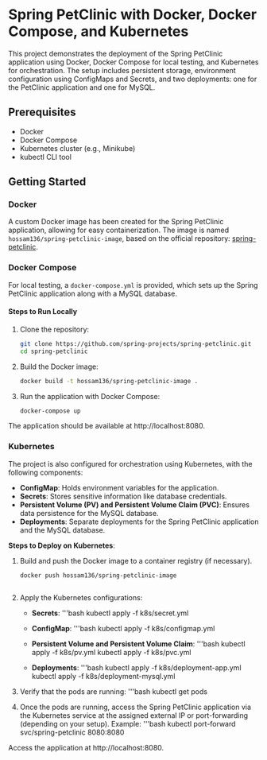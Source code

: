 # Spring PetClinic with Docker, Docker Compose, and Kubernetes

This project demonstrates the deployment of the Spring PetClinic application using Docker, Docker Compose for local testing, and Kubernetes for orchestration. The setup includes persistent storage, environment configuration using ConfigMaps and Secrets, and two deployments: one for the PetClinic application and one for MySQL.

## Prerequisites

- Docker
- Docker Compose
- Kubernetes cluster (e.g., Minikube)
- kubectl CLI tool

## Getting Started

### Docker

A custom Docker image has been created for the Spring PetClinic application, allowing for easy containerization. The image is named `hossam136/spring-petclinic-image`, based on the official repository: [spring-petclinic](https://github.com/spring-projects/spring-petclinic.git).

### Docker Compose

For local testing, a `docker-compose.yml` is provided, which sets up the Spring PetClinic application along with a MySQL database.

#### Steps to Run Locally

1. Clone the repository:

   ```bash
   git clone https://github.com/spring-projects/spring-petclinic.git
   cd spring-petclinic

2. Build the Docker image:
   
   ```bash
   docker build -t hossam136/spring-petclinic-image .
   
3. Run the application with Docker Compose:

   ```bash
   docker-compose up

The application should be available at http://localhost:8080.

### Kubernetes

The project is also configured for orchestration using Kubernetes, with the following components:

- **ConfigMap**: Holds environment variables for the application.
- **Secrets**: Stores sensitive information like database credentials.
- **Persistent Volume (PV) and Persistent Volume Claim (PVC)**: Ensures data persistence for the MySQL database.
- **Deployments**: Separate deployments for the Spring PetClinic application and the MySQL database.

**Steps to Deploy on Kubernetes**:

1. Build and push the Docker image to a container registry (if necessary).
   ```bash
   docker push hossam136/spring-petclinic-image
 
 2. Apply the Kubernetes configurations:

    - **Secrets**:
    '''bash
    kubectl apply -f k8s/secret.yml

    - **ConfigMap**:
    '''bash
    kubectl apply -f k8s/configmap.yml
    
    - **Persistent Volume and Persistent Volume Claim**:
    '''bash
    kubectl apply -f k8s/pv.yml
    kubectl apply -f k8s/pvc.yml

    - **Deployments**:
    '''bash
    kubectl apply -f k8s/deployment-app.yml
    kubectl apply -f k8s/deployment-mysql.yml

3. Verify that the pods are running:
   '''bash
   kubectl get pods

4. Once the pods are running, access the Spring PetClinic application via the Kubernetes service at the assigned external IP or port-forwarding (depending on your setup).
   Example:
   '''bash
   kubectl port-forward svc/spring-petclinic 8080:8080

Access the application at http://localhost:8080.
